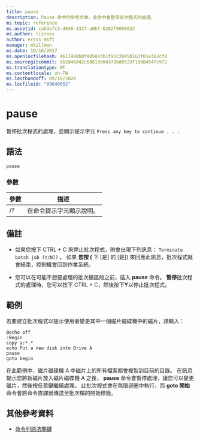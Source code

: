 ```yaml
---
title: pause
description: Pause 命令的參考文章，此命令會暫停批次程式的處理。
ms.topic: reference
ms.assetid: cab3afc3-d046-432f-a0bf-6282f0099032
ms.author: lizross
author: eross-msft
manager: mtillman
ms.date: 10/16/2017
ms.openlocfilehash: 4611980b0f805843b1f93c20450163f01e362cf8
ms.sourcegitcommit: db2d46842c68813d043738d6523f13d8454fc972
ms.translationtype: MT
ms.contentlocale: zh-TW
ms.lasthandoff: 09/10/2020
ms.locfileid: "89640652"
---
```

# <a name="pause"></a>pause

暫停批次程式的處理，並顯示提示字元 `Press any key to continue . . .`

## <a name="syntax"></a>語法

```
pause
```

### <a name="parameters"></a>參數

| 參數 | 描述 |
|--|--|
| /? | 在命令提示字元顯示說明。 |

## <a name="remarks"></a>備註

- 如果您按下 CTRL + C 來停止批次程式，則會出現下列訊息： `Terminate batch job (Y/N)?` 。 如果 **您按 (** 下 [是] 的 [是]) 來回應此訊息，批次程式就會結束，控制權會回到作業系統。

- 您可以在可能不想要處理的批次檔區段之前，插入 **pause** 命令。 **暫停**批次程式的處理時，您可以按下 CTRL + C，然後按下**Y**以停止批次程式。

## <a name="examples"></a>範例

若要建立批次程式以提示使用者變更其中一個磁片磁碟機中的磁片，請輸入：

```
@echo off
:Begin
copy a:*.*
echo Put a new disk into Drive A
pause
goto begin
```

在此範例中，磁片磁碟機 A 中磁片上的所有檔案都會複製到目前的目錄。 在訊息提示您將新磁片放入磁片磁碟機 A 之後， **pause** 命令會暫停處理，讓您可以變更磁片，然後按任意鍵繼續處理。 此批次程式會在無限迴圈中執行，而 **goto 開始** 命令會將命令直譯器傳送至批次檔的開始標籤。

## <a name="additional-references"></a>其他參考資料

- [命令列語法關鍵](command-line-syntax-key.md)